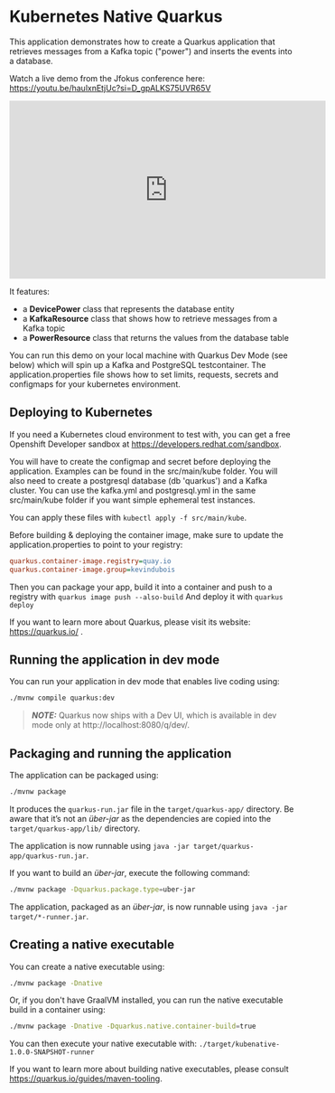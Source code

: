 # Kubernetes Native Quarkus

This application demonstrates how to create a Quarkus application that retrieves messages from a Kafka topic ("power") and inserts the events into a database. 

Watch a live demo from the Jfokus conference here: https://youtu.be/haulxnEtjUc?si=D_gpALKS75UVR65V

<iframe width="560" height="315" src="https://www.youtube.com/embed/haulxnEtjUc?si=D_gpALKS75UVR65V" title="YouTube video player" frameborder="0" allow="accelerometer; autoplay; clipboard-write; encrypted-media; gyroscope; picture-in-picture; web-share" referrerpolicy="strict-origin-when-cross-origin" allowfullscreen></iframe>

It features:

- a **DevicePower** class that represents the database entity
- a **KafkaResource** class that shows how to retrieve messages from a Kafka topic
- a **PowerResource** class that returns the values from the database table

You can run this demo on your local machine with Quarkus Dev Mode (see below) which will spin up a Kafka and PostgreSQL testcontainer.
The application.properties file shows how to set limits, requests, secrets and configmaps for your kubernetes environment.

## Deploying to Kubernetes

If you need a Kubernetes cloud environment to test with, you can get a free Openshift Developer sandbox at https://developers.redhat.com/sandbox.  

You will have to create the configmap and secret before deploying the application. Examples can be found in the src/main/kube folder.
You will also need to create a postgresql database (db 'quarkus') and a Kafka cluster. You can use the kafka.yml and postgresql.yml in the same src/main/kube folder if you want simple ephemeral test instances.

You can apply these files with `kubectl apply -f src/main/kube`.

Before building & deploying the container image, make sure to update the application.properties to point to your registry:

```ini
quarkus.container-image.registry=quay.io
quarkus.container-image.group=kevindubois
```

Then you can package your app, build it into a container and push to a registry with `quarkus image push --also-build`
And deploy it with `quarkus deploy`
  
If you want to learn more about Quarkus, please visit its website: https://quarkus.io/ .

## Running the application in dev mode

You can run your application in dev mode that enables live coding using:

```bash
./mvnw compile quarkus:dev
```

> **_NOTE:_**  Quarkus now ships with a Dev UI, which is available in dev mode only at http://localhost:8080/q/dev/.

## Packaging and running the application

The application can be packaged using:

```bash
./mvnw package
```

It produces the `quarkus-run.jar` file in the `target/quarkus-app/` directory.
Be aware that it’s not an _über-jar_ as the dependencies are copied into the `target/quarkus-app/lib/` directory.

The application is now runnable using `java -jar target/quarkus-app/quarkus-run.jar`.

If you want to build an _über-jar_, execute the following command:

```bash
./mvnw package -Dquarkus.package.type=uber-jar
```

The application, packaged as an _über-jar_, is now runnable using `java -jar target/*-runner.jar`.

## Creating a native executable

You can create a native executable using:

```bash
./mvnw package -Dnative
```

Or, if you don't have GraalVM installed, you can run the native executable build in a container using:

```bash
./mvnw package -Dnative -Dquarkus.native.container-build=true
```

You can then execute your native executable with: `./target/kubenative-1.0.0-SNAPSHOT-runner`

If you want to learn more about building native executables, please consult https://quarkus.io/guides/maven-tooling.
